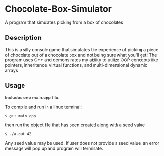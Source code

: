 # Chocolate-Box-Simulator
A program that simulates picking from a box of chocolates

## Description

This is a silly console game that simulates the experience of picking a piece of chocolate out of a chocolate box and not being sure what you'll get! The program uses C++ and demonstrates my ability to utilize OOP concepts like pointers, inheritence, virtual functions, and multi-dimensional dynamic arrays

## Usage

Includes one main.cpp file.

To compile and run in a linux terminal:

```bash
$ g++ main.cpp
```

then run the object file that has been created along with a seed value

```bash
$ ./a.out 42
```

Any seed value may be used. If user does not provide a seed value, an error message will pop up and program will terminate. 

